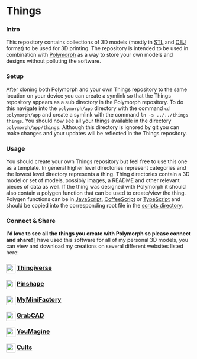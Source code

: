 # Things

### Intro

This repository contains collections of 3D models (mostly in [STL](https://en.wikipedia.org/wiki/STL_(file_format)) and [OBJ](https://en.wikipedia.org/wiki/Wavefront_.obj_file) format) to be used for 3D printing. The repository is intended to be used in combination with [Polymorph](https://github.com/jgphilpott/polymorph) as a way to store your own models and designs without polluting the software.

### Setup

After cloning both Polymorph and your own Things repository to the same location on your device you can create a symlink so that the Things repository appears as a sub directory in the Polymorph repository. To do this navigate into the `polymorph/app` directory with the command `cd polymorph/app` and create a symlink with the command `ln -s ../../things things`. You should now see all your things available in the directory `polymorph/app/things`. Although this directory is ignored by git you can make changes and your updates will be reflected in the Things repository.

### Usage

You should create your own Things repository but feel free to use this one as a template. In general higher level directories represent categories and the lowest level directory represents a thing. Thing directories contain a 3D model or set of models, possibly images, a README and other relevant pieces of data as well. If the thing was designed with Polymorph it should also contain a polygen function that can be used to create/view the thing. Polygen functions can be in [JavaScript](https://en.wikipedia.org/wiki/JavaScript), [CoffeeScript](https://en.wikipedia.org/wiki/CoffeeScript) or [TypeScript](https://en.wikipedia.org/wiki/TypeScript) and should be copied into the corresponding root file in the [scripts directory](https://github.com/jgphilpott/polymorph/tree/master/app/scripts).

### Connect & Share

**I'd love to see all the things you create with Polymorph so please connect and share!** [I](https://github.com/jgphilpott) have used this software for all of my personal 3D models, you can view and download my creations on several different websites listed here:

### <img align="left" width="25" height="25" src="https://www.thingiverse.com/favicon.ico"> [Thingiverse](https://www.thingiverse.com/jgphilpott)
### <img align="left" width="25" height="25" src="https://pinshape.com/favicon.ico"> [Pinshape](https://pinshape.com/users/964002)
### <img align="left" width="25" height="25" src="https://www.myminifactory.com/favicon.ico"> [MyMiniFactory](https://www.myminifactory.com/users/jgphilpott)
### <img align="left" width="25" height="25" src="https://grabcad.com/favicon.ico"> [GrabCAD](https://grabcad.com/jacob.philpott-1)
### <img align="left" width="25" height="25" src="https://www.youmagine.com/favicon.ico"> [YouMagine](https://www.youmagine.com/jgphilpott)
### <img align="left" width="25" height="25" src="https://cults3d.com/favicon.ico"> [Cults](https://cults3d.com/en/users/jgphilpott)
